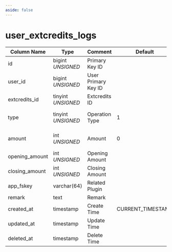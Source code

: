 ```yaml
---
aside: false
---
```


# user_extcredits_logs

| Column Name | Type | Comment | Default | Null | Remark |
| --- | --- | --- | --- | --- | --- |
| id | bigint *UNSIGNED* | Primary Key ID |  | NO | Auto Increment |
| user_id | bigint *UNSIGNED* | User Primary Key ID |  | NO | Related field [users->id](users.md) |
| extcredits_id | tinyint *UNSIGNED* | Extcredits ID |  | NO | extcredits 1~5 |
| type | tinyint *UNSIGNED* | Operation Type | 1 | NO | 1.increment / 2.decrement |
| amount | int *UNSIGNED* | Amount | 0 | NO | increment or decrement amount |
| opening_amount | int *UNSIGNED* | Opening Amount |  | NO |  |
| closing_amount | int *UNSIGNED* | Closing Amount |  | NO |  |
| app_fskey | varchar(64) | Related Plugin |  | NO | Related field [apps->fskey](../apps/apps.md) |
| remark | text | Remark |  | YES |  |
| created_at | timestamp | Create Time | CURRENT_TIMESTAMP | NO |  |
| updated_at | timestamp | Update Time |  | YES |  |
| deleted_at | timestamp | Delete Time |  | YES |  |
